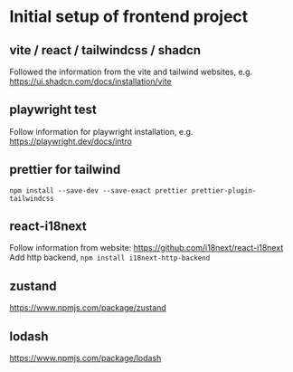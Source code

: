 # Initial setup of frontend project

## vite / react / tailwindcss / shadcn
Followed the information from the vite and tailwind websites, e.g. https://ui.shadcn.com/docs/installation/vite

## playwright test
Follow information for playwright installation, e.g. https://playwright.dev/docs/intro

## prettier for tailwind
```
npm install --save-dev --save-exact prettier prettier-plugin-tailwindcss
```
## react-i18next
Follow information from website: https://github.com/i18next/react-i18next
Add http backend, `npm install i18next-http-backend`

## zustand
https://www.npmjs.com/package/zustand

## lodash
https://www.npmjs.com/package/lodash